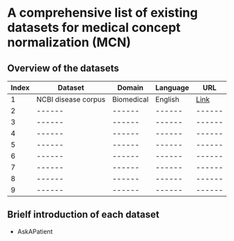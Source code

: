 # A comprehensive list of existing datasets for medical concept normalization (MCN)

## Overview of the datasets

| Index | Dataset | Domain | Language | URL |
| ------ | ------ | ------ | ------ | ------ |
| 1 | NCBI disease corpus | Biomedical | English | [Link](https://www.ncbi.nlm.nih.gov/research/bionlp/Data/disease/) |
| 2 | ------ | ------ | ------ | ------ |
| 3 | ------ | ------ | ------ | ------ |
| 4 | ------ | ------ | ------ | ------ |
| 5 | ------ | ------ | ------ | ------ |
| 6 | ------ | ------ | ------ | ------ |
| 7 | ------ | ------ | ------ | ------ |
| 8 | ------ | ------ | ------ | ------ |
| 9 | ------ | ------ | ------ | ------ |

## Brielf introduction of each dataset

- AskAPatient 
